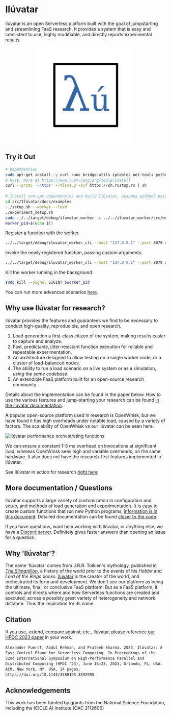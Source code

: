 # Ilúvatar

Ilúvatar is an open Serverless platform built with the goal of jumpstarting and streamlining FaaS research.
It provides a system that is easy and consistent to use, highly modifiable, and directly reports experimental results.

<center>
<img src="./imgs/logo1.png" alt="Ilúvatar logo" width="300"/>
</center>

## Try it Out

```sh
# Dependencies
sudo apt-get install -y curl runc bridge-utils iptables net-tools python3-venv sysstat containerd jq pkg-config cmake gcc g++ libssl-dev pkg-config libprotobuf-dev
# Rust, more at https://www.rust-lang.org/tools/install
curl --proto '=https' --tlsv1.2 -sSf https://sh.rustup.rs | sh

# Install non-apt dependencies and build Ilúvatar, assumes python3 exists
cd src/Ilúvatar/docs/examples
../setup.sh --worker --load
./experiment_setup.sh
sudo ../../target/debug/iluvatar_worker -c ../../iluvatar_worker/src/worker.dev.json &
worker_pid=$(echo $!)
```

Register a function with the worker.

```sh
../../target/debug/iluvatar_worker_cli --host "127.0.0.1" --port 8079 register --name "hello" --version 1 --image "docker.io/alfuerst/hello-iluvatar-action:latest" --memory 128 --cpu 1
```

Invoke the newly registered function, passing custom arguments.

```sh
../../target/debug/iluvatar_worker_cli --host "127.0.0.1" --port 8079 invoke --name "hello" --version 1 -a name=`whoami`
```

Kill the worker running in the background.

```sh
sudo kill --signal SIGINT $worker_pid
```

You can run more advanced scenarios [here](./src/Il%C3%BAvatar/docs/examples/README.md).

## Why use Ilúvatar for research?

Ilúvatar provides the features and guarantees we find to be necessary to conduct high-quality, reproducible, and open research.

1. Load generation a first-class citizen of the system, making results easier to capture and analyze.
2. Fast, predictable, jitter-resistant function execution for reliable and repeatable experimentation.
3. An architecture designed to allow testing on a single worker node, or a cluster of load-balanced nodes.
4. The ability to run a load scenario on a live system or as a simulation, _using the same codebase_.
5. An extendible FaaS platform built for an open-source research community.

Details about the implementation can be found in the paper below.
How to use the various features and jump-starting your research can be found [in the Ilúvatar documentation](./src/Ilúvatar/README.md).

A popular open-source platform used in research is OpenWhisk, but we have found it has high overheads under notable load, caused by a variety of factors.
The scalability of OpenWhisk vs our Ilúvatar can be seen here.

![Ilúvatar performance orchestrating functions](./imgs/overhead-scaling.jpeg)

We can ensure a constant 1-3 ms overhead on invocations at significant load, whereas OpenWhisk sees high and variable overheads, on the same hardware.
It also does not have the research-first features implemented in Ilúvatar.

See Ilúvatar in action for research [right here](./src/Ilúvatar/docs/RESEARCH.md)

## More documentation / Questions

Ilúvatar supports a large variety of customization in configuration and setup, and methods of load generation and experimentation.
It is easy to create custom functions that run new Python programs, [information is in this document](./src/Ilúvatar/docs/FUNCTIONS.md#preparing-code-to-be-functions).
Detailed documentation can be found [closer to the code](./src/Ilúvatar/README.md).

If you have questions, want help working with Ilúvatar, or anything else, we have a [Discord server](https://discord.gg/r4CZ7bZhmJ).
Definitely gives faster answers than opening an issue for a question.

## Why 'Ilúvatar'?

The name 'Ilúvatar' comes from J.R.R. Tolkien's mythology, published in [*The Silmarillion*](https://tolkiengateway.net/wiki/The_Silmarillion), a history of the world prior to the events of his *Hobbit* and *Lord of the Rings* books.
[Ilúvatar](https://tolkiengateway.net/wiki/Il%C3%BAvatar) is the creator of the world, and orchestrated its form and development.
We don't see our platform as being the ultimate, final, or conclusive FaaS platform.
But as a FaaS platform, it controls and directs where and how Serverless functions are created and executed, across a possibly great variety of heterogeneity and network distance.
Thus the inspiration for its name.

## Citation

If you use, extend, compare against, etc., Ilúvatar, please reference [our HPDC 2023 paper](https://afuerst.github.io/assets/Il%C3%BAvatar.pdf) in your work.

`Alexander Fuerst, Abdul Rehman, and Prateek Sharma. 2023. Ilúvatar: A Fast Control Plane for Serverless Computing.
In Proceedings of the 32nd International Symposium on High-Performance Parallel and Distributed Computing (HPDC ’23), June 16–23, 2023, Orlando, FL, USA.
ACM, New York, NY, USA, 14 pages. https://doi.org/10.1145/3588195.3592995`

## Acknowledgements

This work has been funded by grants from the National Science Foundation, including the ICICLE AI Institute (OAC 2112606)
